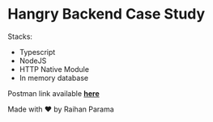 # Hangry Backend Case Study

Stacks:
- Typescript
- NodeJS
- HTTP Native Module
- In memory database

Postman link available **[here](https://www.postman.com/aenzt/workspace/aenzt-s-public/collection/13127344-58896746-dee5-4022-807a-4023d19b58eb?action=share&creator=13127344)**

Made with ❤️ by Raihan Parama